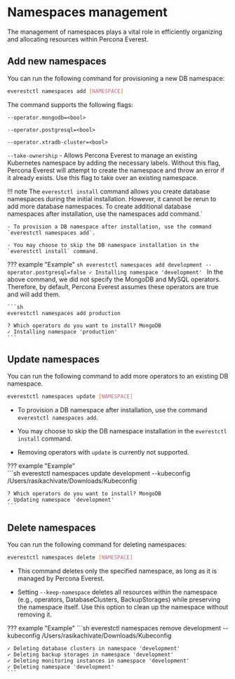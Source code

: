 # Namespaces management

The management of namespaces plays a vital role in efficiently organizing and allocating resources within Percona Everest.

## Add new namespaces

You can run the following command for provisioning a new DB namespace:

```sh
everestctl namespaces add [NAMESPACE]
```

The command supports the following flags:

`--operator.mongodb=<bool>`

`--operator.postgresql=<bool>`

`--operator.xtradb-cluster=<bool>`

`--take-ownership` - Allows Percona Everest to manage an existing Kubernetes namespace by adding the necessary labels. Without this flag, Percona Everest will attempt to create the namespace and throw an error if it already exists. Use this flag to take over an existing namespace.

!!! note
    The `everestctl install` command allows you create database namespaces during the initial installation. However, it cannot be rerun to add more database namespaces. To create additional database namespaces after installation, use the namespaces add command.` 

    - To provision a DB namespace after installation, use the command `everestctl namespaces add`. 

    - You may choose to skip the DB namespace installation in the `everestctl install` command.

??? example "Example"
    ```sh
    everestctl namespaces add development --operator.postgresql=false
    ✓ Installing namespace 'development'
    ```
    In the above command, we did not specify the MongoDB and MySQL operators.       Therefore, by default, Percona Everest assumes these operators are true and will add them.

    ```sh
    everestctl namespaces add production

    ? Which operators do you want to install? MongoDB    
    ✓ Installing namespace 'production'
    ```

   
    

## Update namespaces

You can run the following command to add more operators to an existing DB namespace.


```sh
everestctl namespaces update [NAMESPACE] 
```




- To provision a DB namespace after installation, use the command `everestctl namespaces add`. 

- You may choose to skip the DB namespace installation in the `everestctl install` command.

- Removing operators with `update` is currently not supported.

??? example "Example"    
    ```sh
    everestctl namespaces update development --kubeconfig /Users/rasikachivate/Downloads/Kubeconfig

    ? Which operators do you want to install? MongoDB
    ✓ Updating namespace 'development'
    ```


## Delete namespaces

You can run the following command for deleting namespaces:

```sh
everestctl namespaces delete [NAMESPACE]
```

- This command deletes only the specified namespace, as long as it is managed by Percona Everest.

- Setting `--keep-namespace` deletes all resources within the namespace (e.g., operators, DatabaseClusters, BackupStorages) while preserving the namespace itself. Use this option to clean up the namespace without removing it.


??? example "Example"
    ```sh
    everestctl namespaces remove development  --kubeconfig /Users/rasikachivate/Downloads/Kubeconfig

    ✓ Deleting database clusters in namespace 'development'
    ✓ Deleting backup storages in namespace 'development'
    ✓ Deleting monitoring instances in namespace 'development'
    ✓ Deleting namespace 'development'
    ```
